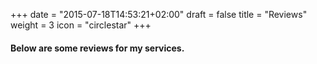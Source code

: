 +++
date = "2015-07-18T14:53:21+02:00"
draft = false
title = "Reviews"
weight = 3
icon = "circlestar"
+++
#### Below are some reviews for my services.
